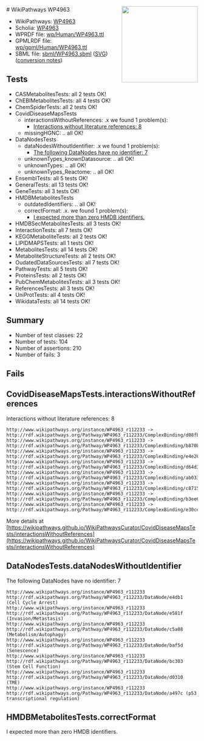 <img style="float: right; width: 200px" src="../logo.png" />
# WikiPathways WP4963

* WikiPathways: [WP4963](https://identifiers.org/wikipathways:WP4963)
* Scholia: [WP4963](https://scholia.toolforge.org/wikipathways/WP4963)
* WPRDF file: [wp/Human/WP4963.ttl](../wp/Human/WP4963.ttl)
* GPMLRDF file: [wp/gpml/Human/WP4963.ttl](../wp/gpml/Human/WP4963.ttl)
* SBML file: [sbml/WP4963.sbml](../sbml/WP4963.sbml) ([SVG](../sbml/WP4963.svg)) ([conversion notes](../sbml/WP4963.txt))

## Tests
* CASMetabolitesTests: all 2 tests OK!
* ChEBIMetabolitesTests: all 4 tests OK!
* ChemSpiderTests: all 2 tests OK!
* CovidDiseaseMapsTests
    * interactionsWithoutReferences: .x we found 1 problem(s):
        * [Interactions without literature references: 8](#2e295936)
    * missingHGNC: .. all OK!
* DataNodesTests
    * dataNodesWithoutIdentifier: .x we found 1 problem(s):
        * [The following DataNodes have no identifier: 7](#d2d32fa6)
    * unknownTypes_knownDatasource: .. all OK!
    * unknownTypes: .. all OK!
    * unknownTypes_Reactome: .. all OK!
* EnsemblTests: all 5 tests OK!
* GeneralTests: all 13 tests OK!
* GeneTests: all 3 tests OK!
* HMDBMetabolitesTests
    * outdatedIdentifiers: .. all OK!
    * correctFormat: .x. we found 1 problem(s):
        * [I expected more than zero HMDB identifiers.](#ad154c1e)
* HMDBSecMetabolitesTests: all 3 tests OK!
* InteractionTests: all 7 tests OK!
* KEGGMetaboliteTests: all 2 tests OK!
* LIPIDMAPSTests: all 1 tests OK!
* MetabolitesTests: all 14 tests OK!
* MetaboliteStructureTests: all 2 tests OK!
* OudatedDataSourcesTests: all 7 tests OK!
* PathwayTests: all 5 tests OK!
* ProteinsTests: all 2 tests OK!
* PubChemMetabolitesTests: all 3 tests OK!
* ReferencesTests: all 3 tests OK!
* UniProtTests: all 4 tests OK!
* WikidataTests: all 14 tests OK!


## Summary

* Number of test classes: 22
* Number of tests: 104
* Number of assertions: 210
* Number of fails: 3

## Fails

<a name="2e295936" />

## CovidDiseaseMapsTests.interactionsWithoutReferences

Interactions without literature references: 8
```
http://www.wikipathways.org/instance/WP4963_r112233 -> http://rdf.wikipathways.org/Pathway/WP4963_r112233/ComplexBinding/d08fb
http://www.wikipathways.org/instance/WP4963_r112233 -> http://rdf.wikipathways.org/Pathway/WP4963_r112233/ComplexBinding/b870b
http://www.wikipathways.org/instance/WP4963_r112233 -> http://rdf.wikipathways.org/Pathway/WP4963_r112233/ComplexBinding/e4e26
http://www.wikipathways.org/instance/WP4963_r112233 -> http://rdf.wikipathways.org/Pathway/WP4963_r112233/ComplexBinding/d64d3
http://www.wikipathways.org/instance/WP4963_r112233 -> http://rdf.wikipathways.org/Pathway/WP4963_r112233/ComplexBinding/ab033
http://www.wikipathways.org/instance/WP4963_r112233 -> http://rdf.wikipathways.org/Pathway/WP4963_r112233/ComplexBinding/c8715
http://www.wikipathways.org/instance/WP4963_r112233 -> http://rdf.wikipathways.org/Pathway/WP4963_r112233/ComplexBinding/b3ee6
http://www.wikipathways.org/instance/WP4963_r112233 -> http://rdf.wikipathways.org/Pathway/WP4963_r112233/ComplexBinding/e30ce
```

More details at [https://wikipathways.github.io/WikiPathwaysCurator/CovidDiseaseMapsTests/interactionsWithoutReferences](https://wikipathways.github.io/WikiPathwaysCurator/CovidDiseaseMapsTests/interactionsWithoutReferences)

<a name="d2d32fa6" />

## DataNodesTests.dataNodesWithoutIdentifier

The following DataNodes have no identifier: 7
```
http://www.wikipathways.org/instance/WP4963_r112233 http://rdf.wikipathways.org/Pathway/WP4963_r112233/DataNode/e4db1 (Cell Cycle Arrest)
http://www.wikipathways.org/instance/WP4963_r112233 http://rdf.wikipathways.org/Pathway/WP4963_r112233/DataNode/e581f (Invasion/Metastasis)
http://www.wikipathways.org/instance/WP4963_r112233 http://rdf.wikipathways.org/Pathway/WP4963_r112233/DataNode/c5a08 (Metabolism/Autophagy)
http://www.wikipathways.org/instance/WP4963_r112233 http://rdf.wikipathways.org/Pathway/WP4963_r112233/DataNode/baf5d (Senescence)
http://www.wikipathways.org/instance/WP4963_r112233 http://rdf.wikipathways.org/Pathway/WP4963_r112233/DataNode/bc303 (Stem Cell Function)
http://www.wikipathways.org/instance/WP4963_r112233 http://rdf.wikipathways.org/Pathway/WP4963_r112233/DataNode/d0310 (TME)
http://www.wikipathways.org/instance/WP4963_r112233 http://rdf.wikipathways.org/Pathway/WP4963_r112233/DataNode/a497c (p53 transcriptional regulation)
```

<a name="ad154c1e" />

## HMDBMetabolitesTests.correctFormat

I expected more than zero HMDB identifiers.

